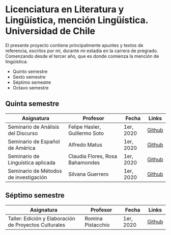 # Licenciatura en Literatura y Lingüística, mención Lingüística. Universidad de Chile

El presente proyecto contiene principalmente apuntes y textos de referencia, escritos por mí, durante mi estadía en la carrera de pregrado. Comenzando desde el tercer año, que es donde comienza la mención de lingüística.

- Quinto semestre
- Sexto semestre
- Séptimo semestre
- Octavo semestre

## Quinta semestre
| Asignatura | Profesor | Fecha | Links
|------------|----------|-------|-------|
| Seminario de Análisis del Discurso | Felipe Hasler, Guillermo Soto | 1er, 2020 | [Github](seminario_analisis_del_discurso/README.md)
| Seminario de Español de América | Alfredo Matus | 1er, 2020 | [Github](https://github.com/matusDeveloper/uchile_linguistic/seminario_español_de_america)
| Seminario de Linguística aplicada | Claudia Flores, Rosa Bahamondes | 1er, 2020 | [Github](https://github.com/matusDeveloper/uchile_linguistic/seminario_de_linguistica_aplicada)
| Seminario de Métodos de investigación | Silvana Guerrero | 1er, 2020 | [Github](https://github.com/matusDeveloper/uchile_linguistic/seminario_de_metodos_de_investigacion)

## Séptimo semestre
| Asignatura | Profesor | Fecha | Links
|------------|----------|-------|-------|
| Taller: Edición y Elaboración de Proyectos Culturales | Romina Pistacchio | 1er, 2020 | [Github](https://github.com/matusDeveloper/uchile_linguistic/seminario_de_metodos_de_investigacion)

